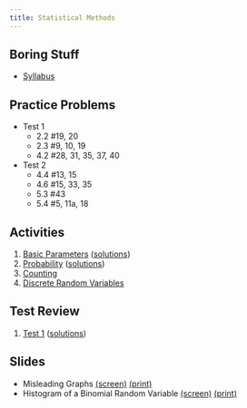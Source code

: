 ```yaml
---
title: Statistical Methods
---
```


## Boring Stuff

* [Syllabus](/pdf/classes/stat/stat-syllabus.pdf)


## Practice Problems

* Test 1
    * 2.2 #19, 20
    * 2.3 #9, 10, 19
    * 4.2 #28, 31, 35, 37, 40
* Test 2
    * 4.4 #13, 15
    * 4.6 #15, 33, 35
    * 5.3 #43
    * 5.4 #5, 11a, 18


## Activities

1. [Basic Parameters](/pdf/classes/stat/stat-a01-basic-parameters.pdf) ([solutions](/pdf/classes/stat/stat-soln-a01-basic-parameters.pdf))
2. [Probability](/pdf/classes/stat/stat-a02-probability.pdf) ([solutions](/pdf/classes/stat/stat-soln-a02-probability.pdf))
3. [Counting](/pdf/classes/stat/stat-a03-counting.pdf)
4. [Discrete Random Variables](/pdf/classes/stat/stat-a04-discrete-random-variables.pdf)


## Test Review

1. [Test 1](/pdf/classes/stat/stat-r1-parameters-and-probability.pdf) ([solutions](/pdf/classes/stat/stat-soln-r1-parameters-and-probability.pdf))


## Slides

* Misleading Graphs [(screen)](/pdf/classes/stat/stat-screen-slides-misleading-graphs.pdf) [(print)](/pdf/classes/stat/stat-print-slides-misleading-graphs.pdf)
* Histogram of a Binomial Random Variable [(screen)](/pdf/classes/stat/stat-screen-slides-binomial-rv.pdf) [(print)](/pdf/classes/stat/stat-print-slides-binomial-rv.pdf)
